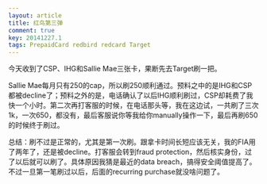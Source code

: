 ```yaml
---
layout: article
title: 红鸟第三弹
comment: true
key: 20141227.1
tags: PrepaidCard redbird redcard Target
---
```


今天收到了CSP、IHG和Sallie Mae三张卡，果断先去Target刷一把。

Sallie Mae每月只有250的cap，所以刷250顺利通过。预料之中的是IHG和CSP都被decline了；预料之外的是，电话确认了以后IHG顺利刷过，CSP却耗费了我快一个小时。第二次再打客服的时候，在电话那头等，我在这边试，一共刷了三次1k，一次650，都没有，最后客服说你等我给你manually操作一下，最后再刷650的时候终于刷过。


总结：刷不过是正常的，尤其是第一次刷。跟拿卡时间长短应该无关，我的FIA用了两年了，还是被decline。打客服会转到fraud protection，然后核实身份，过了以后就可以刷了。具体原因我猜是最近的data breach，搞得安全阈值提高了。不过一旦第一笔刷过以后，后面的recurring purchase就没啥问题了。
